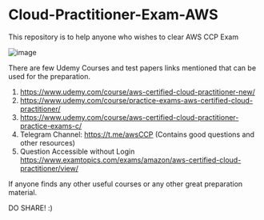 # Cloud-Practitioner-Exam-AWS
This repository is to help anyone who wishes to clear AWS CCP Exam

![image](https://user-images.githubusercontent.com/32647371/205699156-eb925dbd-72e7-4021-874b-abb4ed9e6ab5.png)


There are few Udemy Courses and test papers links mentioned that can be used for the preparation.

1. https://www.udemy.com/course/aws-certified-cloud-practitioner-new/
2. https://www.udemy.com/course/practice-exams-aws-certified-cloud-practitioner/
3. https://www.udemy.com/course/aws-certified-cloud-practitioner-practice-exams-c/
4. Telegram Channel: https://t.me/awsCCP (Contains good questions and other resources)
5. Question Accessible without Login https://www.examtopics.com/exams/amazon/aws-certified-cloud-practitioner/view/

If anyone finds any other useful courses or any other great preparation material. 


DO SHARE! :)

